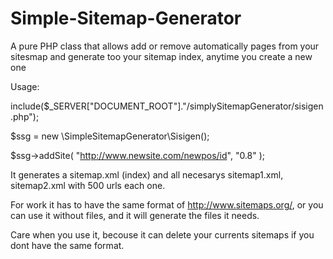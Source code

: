 # Simple-Sitemap-Generator
A pure PHP class that allows add or remove automatically pages from your sitesmap and generate too your sitemap index, anytime you create a new one


Usage:

include($_SERVER["DOCUMENT_ROOT"]."/simplySitemapGenerator/sisigen.php");

$ssg = new \SimpleSitemapGenerator\Sisigen();

$ssg->addSite( "http://www.newsite.com/newpos/id", "0.8" );



It generates a sitemap.xml (index) and all necesarys sitemap1.xml, sitemap2.xml with 500 urls each one.

For work it has to have the same format of http://www.sitemaps.org/, or you can use it without files, and it will generate the files it needs.

Care when you use it, becouse it can delete your currents sitemaps if you dont have the same format.
